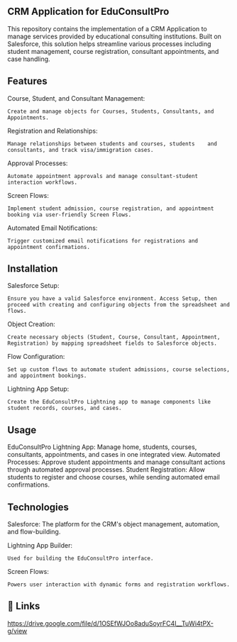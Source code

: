 

## CRM Application for EduConsultPro

This repository contains the implementation of a CRM Application to manage services provided by educational consulting institutions. Built on Salesforce, this solution helps streamline various processes including student management, course registration, consultant appointments, and case handling.

## Features

Course, Student, and Consultant Management: 

    Create and manage objects for Courses, Students, Consultants, and Appointments.

Registration and Relationships:

    Manage relationships between students and courses, students    and consultants, and track visa/immigration cases.

Approval Processes:

    Automate appointment approvals and manage consultant-student interaction workflows.

Screen Flows: 

    Implement student admission, course registration, and appointment booking via user-friendly Screen Flows.

Automated Email Notifications:

    Trigger customized email notifications for registrations and appointment confirmations.

## Installation

Salesforce Setup:

    Ensure you have a valid Salesforce environment. Access Setup, then proceed with creating and configuring objects from the spreadsheet and flows.

Object Creation: 

    Create necessary objects (Student, Course, Consultant, Appointment, Registration) by mapping spreadsheet fields to Salesforce objects.

Flow Configuration:

    Set up custom flows to automate student admissions, course selections, and appointment bookings.

Lightning App Setup: 

    Create the EduConsultPro Lightning app to manage components like student records, courses, and cases.

## Usage

EduConsultPro Lightning App: Manage home, students, courses, consultants, appointments, and cases in one integrated view.
Automated Processes: Approve student appointments and manage consultant actions through automated approval processes.
Student Registration: Allow students to register and choose courses, while sending automated email confirmations.

## Technologies
Salesforce: The platform for the CRM's object management, automation, and flow-building.

Lightning App Builder:

    Used for building the EduConsultPro interface.
    
Screen Flows: 

    Powers user interaction with dynamic forms and registration workflows.
## 🔗 Links
https://drive.google.com/file/d/1OSEfWJOo8aduSoyrFC4I__TuWi4tPX-g/view

